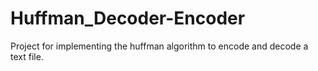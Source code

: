 # Huffman_Decoder-Encoder
Project for implementing the huffman algorithm to encode and decode a  text file.
